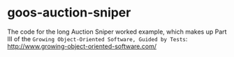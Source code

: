 # goos-auction-sniper

The code for the long Auction Sniper worked example, which makes up Part III of the `Growing Object-Oriented Software, Guided by Tests`: http://www.growing-object-oriented-software.com/
